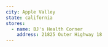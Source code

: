 ```yaml
---
city: Apple Valley
state: california
stores:
  - name: BJ's Health Corner
    address: 21825 Outer Highway 18
---
```

